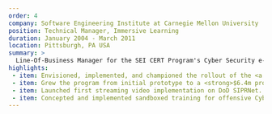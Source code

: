 ```yaml
---
order: 4
company: Software Engineering Institute at Carnegie Mellon University
position: Technical Manager, Immersive Learning
duration: January 2004 - March 2011
location: Pittsburgh, PA USA
summary: >
  Line-Of-Business Manager for the SEI CERT Program's Cyber Security e-learning support for the U.S. Department of Defense (DoD) and Federal civilian agencies. My team's mission was to invent, prototype, and launch solutions to unique problems in cyber security. Partnered with military and federal agencies to reduce risk, save money, and save lives through advanced cybersecurity training and education.
highlights:
 - item: Envisioned, implemented, and championed the rollout of the <a href="https://niccs.us-cert.gov/training/federal-virtual-training-environment-fedvte" target="_blank">FedVTE</a> program, offering on-demand hands-on training in cybersecurity, computer forensics, commercial networking products, and offensive cyber toolkits for <strong>every Cybersecurity, IT staff member, and veteran across the globe</strong>.
 - item: Grew the program from initial prototype to a <strong>$6.4m program with a staff of 18 software developers</strong>, infrastructure engineers, and product specialists.
 - item: Launched first streaming video implementation on DoD SIPRNet.
 - item: Concepted and implemented sandboxed training for offensive Cyber capabilities.
---
```


